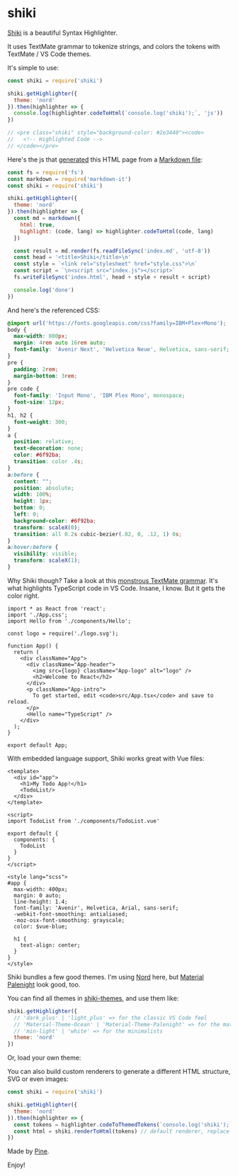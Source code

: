 # shiki

[Shiki](https://github.com/octref/shiki) is a beautiful Syntax Highlighter.

It uses TextMate grammar to tokenize strings, and colors the tokens with TextMate / VS Code themes.

It's simple to use:

```js
const shiki = require('shiki')

shiki.getHighlighter({
  theme: 'nord'
}).then(highlighter => {
  console.log(highlighter.codeToHtml(`console.log('shiki');`, 'js'))
})

// <pre class="shiki" style="background-color: #2e3440"><code>
//   <!-- Highlighted Code -->
// </code></pre>
```

Here's the js that [generated](https://github.com/octref/shiki/blob/master/packages/site/gen-index.js) this HTML page from a [Markdown file](https://github.com/octref/shiki/blob/master/packages/site/index.md):

```js
const fs = require('fs')
const markdown = require('markdown-it')
const shiki = require('shiki')

shiki.getHighlighter({
  theme: 'nord'
}).then(highlighter => {
  const md = markdown({
    html: true,
    highlight: (code, lang) => highlighter.codeToHtml(code, lang)
  })

  const result = md.render(fs.readFileSync('index.md', 'utf-8'))
  const head = '<title>Shiki</title>\n'
  const style = `<link rel="stylesheet" href="style.css">\n`
  const script = `\n<script src="index.js"></script>`
  fs.writeFileSync('index.html', head + style + result + script)

  console.log('done')
})
```

And here's the referenced CSS:

```css
@import url('https://fonts.googleapis.com/css?family=IBM+Plex+Mono');
body {
  max-width: 800px;
  margin: 4rem auto 16rem auto;
  font-family: 'Avenir Next', 'Helvetica Neue', Helvetica, sans-serif;
}
pre {
  padding: 2rem;
  margin-bottom: 3rem;
}
pre code {
  font-family: 'Input Mono', 'IBM Plex Mono', monospace;
  font-size: 12px;
}
h1, h2 {
  font-weight: 300;
}
a {
  position: relative;
  text-decoration: none;
  color: #6f92ba;
  transition: color .4s;
}
a:before {
  content: "";
  position: absolute;
  width: 100%;
  height: 1px;
  bottom: 0;
  left: 0;
  background-color: #6f92ba;
  transform: scaleX(0);
  transition: all 0.2s cubic-bezier(.82, 0, .12, 1) 0s;
}
a:hover:before {
  visibility: visible;
  transform: scaleX(1);
}
```

Why Shiki though? Take a look at this [monstrous TextMate grammar](https://github.com/Microsoft/TypeScript-TmLanguage/blob/master/TypeScriptReact.tmLanguage). It's what highlights TypeScript code in VS Code. Insane, I know. But it gets the color right.

```tsx
import * as React from 'react';
import './App.css';
import Hello from './components/Hello';

const logo = require('./logo.svg');

function App() {
  return (
    <div className="App">
      <div className="App-header">
        <img src={logo} className="App-logo" alt="logo" />
        <h2>Welcome to React</h2>
      </div>
      <p className="App-intro">
        To get started, edit <code>src/App.tsx</code> and save to reload.
      </p>
      <Hello name="TypeScript" />
    </div>
  );
}

export default App;
```

With embedded language support, Shiki works great with Vue files:

```vue
<template>
  <div id="app">
    <h1>My Todo App!</h1>
    <TodoList/>
  </div>
</template>

<script>
import TodoList from './components/TodoList.vue'

export default {
  components: {
    TodoList
  }
}
</script>

<style lang="scss">
#app {
  max-width: 400px;
  margin: 0 auto;
  line-height: 1.4;
  font-family: 'Avenir', Helvetica, Arial, sans-serif;
  -webkit-font-smoothing: antialiased;
  -moz-osx-font-smoothing: grayscale;
  color: $vue-blue;

  h1 {
    text-align: center;
  }
}
</style>
```

Shiki bundles a few good themes. I'm using [Nord](https://github.com/arcticicestudio/nord-visual-studio-code) here, but [Material Palenight](https://github.com/equinusocio/vsc-material-theme) look good, too.

<div id="palenight"></div>

You can find all themes in [shiki-themes](https://github.com/octref/shiki/tree/master/packages/themes), and use them like:

```js
shiki.getHighlighter({
  // 'dark_plus' | 'light_plus' => for the classic VS Code feel
  // 'Material-Theme-Ocean' | 'Material-Theme-Palenight' => for the materialists
  // 'min-light' | 'white' => for the minimalists
  theme: 'nord'
})
```

Or, load your own theme:

<div id="solarized"></div>

You can also build custom renderers to generate a different HTML structure, SVG or even images:

```js
const shiki = require('shiki')

shiki.getHighlighter({
  theme: 'nord'
}).then(highlighter => {
  const tokens = highlighter.codeToThemedTokens(`console.log('shiki');`, 'js')
  const html = shiki.renderToHtml(tokens) // default renderer, replace with yours
})
```

Made by [Pine](https://blog.matsu.io/about).

Enjoy!
